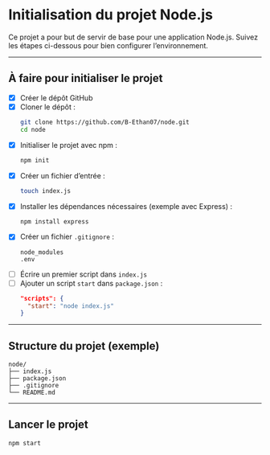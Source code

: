 # Initialisation du projet Node.js

Ce projet a pour but de servir de base pour une application Node.js. Suivez les étapes ci-dessous pour bien configurer l’environnement.

---

## À faire pour initialiser le projet

- [x] Créer le dépôt GitHub
- [x] Cloner le dépôt :
  ```bash
  git clone https://github.com/B-Ethan07/node.git
  cd node
  ```
- [x] Initialiser le projet avec npm :
  ```bash
  npm init 
  ```
- [x] Créer un fichier d’entrée :
  ```bash
  touch index.js
  ```
- [x] Installer les dépendances nécessaires (exemple avec Express) :
  ```bash
  npm install express
  ```
- [x] Créer un fichier `.gitignore` :
  ```
  node_modules
  .env
  ```
- [ ] Écrire un premier script dans `index.js`
- [ ] Ajouter un script `start` dans `package.json` :
  ```json
  "scripts": {
    "start": "node index.js"
  }
  ```

---

## Structure du projet (exemple)

```
node/
├── index.js
├── package.json
├── .gitignore
└── README.md
```

---

## Lancer le projet

```bash
npm start
```


